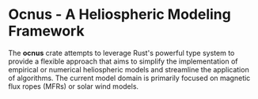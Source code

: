 # Ocnus - A Heliospheric Modeling Framework

The **ocnus** crate attempts to leverage Rust's powerful type system to provide a flexible approach that aims to simplify the implementation of empirical or numerical heliospheric models and streamline the application of algorithms. The current model domain is primarily focused on magnetic flux ropes (MFRs) or solar wind models.
